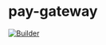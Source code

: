 # pay-gateway
[![Builder](https://github.com/pjoc-team/pay-gateway/workflows/Builder/badge.svg)](https://github.com/pjoc-team/pay-gateway/actions)

